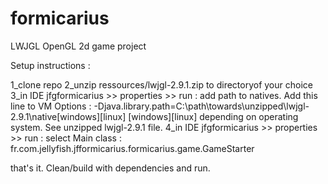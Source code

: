 # formicarius
LWJGL OpenGL 2d game project

Setup instructions :

1_clone repo
2_unzip ressources/lwjgl-2.9.1.zip to directoryof your choice
3_in IDE jfgformicarius >> properties >> run : add path to natives. 
Add this line to VM Options :
-Djava.library.path=C:\path\towards\unzipped\lwjgl-2.9.1\native\[windows][linux]
[windows][linux] depending on operating system. See unzipped lwjgl-2.9.1 file.
4_in IDE jfgformicarius >> properties >> run : select Main class :
fr.com.jellyfish.jfformicarius.formicarius.game.GameStarter

that's it. Clean/build with dependencies and run.
